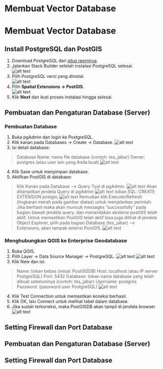 # Membuat Vector Database

# Membuat Vector Database

## Install PostgreSQL dan PostGIS
1. Download PostgreSQL dari [situs resminya](https://www.postgresql.org/download/).
2. Jalankan Stack Builder setelah instalasi PostgreSQL selesai.  
   ![alt text](image-2.png)
3. Pilih PostgreSQL versi yang diinstal.  
   ![alt text](image-1.png)
4. Pilih **Spatial Extensions → PostGIS**.  
   ![alt text](image-3.png)
5. Klik **Next** dan ikuti proses instalasi hingga selesai.

## Pembuatan dan Pengaturan Database (Server)
### Pembuatan Database
1. Buka pgAdmin dan login ke PostgreSQL.
2. Klik kanan pada Databases → Create → Database.
![alt text](image-4.png)
3. Isi detail database:
> Database Name: nama file database (contoh: tes_jabar)
> Owner: postgres (atau user lain yang Anda buat)
![alt text](image-5.png)
4. Klik Save untuk menyimpan database.
5. Aktifkan PostGIS di database:
> Klik Kanan pada Database --> Query Tool di pgAdmin. ![alt text](image-6.png)
> Akan ditampilkan jendela Query di pgAdmin ![alt text](image-7.png)
> Isikan SQL: CREATE EXTENSION postgis; ![alt text](image-8.png)
> Kemudian klik Execute/Refresh (lingkaran merah pada gambar diatas) untuk menjalankan perintah.
> Jika berhasil maka akan muncuk messages “successfully” pada bagian bawah jendela query, dan menandakan ekstensi postGIS telah aktif.
> Untuk memastikan PostGIS telah aktif bisa juga dilihat di jendela Object Explorer, pilih pada bagian Database (tes_jabar) --> Extensions, akan tampak extensi PostGIS.
![alt text](image-9.png)
### Menghubungkan QGIS ke Enterprise Geodatabase
1.	Buka QGIS.
2.	Pilih Layer → Data Source Manager → PostgreSQL.
![alt text](image-10.png)
![alt text](image-11.png)
3.	Klik New dan isi:
> Name: Isikan bebas (misal: PostGISDB)
> Host: localhost (atau IP server PostgreSQL)
> Port: 5432
> Database: Isikan nama database yang telah dibuat sebelumnya (contoh: tes_jabar)
> Username: postgres
> Password: (password user PostgreSQL)
![alt text](image-12.png)
4.	Klik Test Connection untuk memastikan koneksi berhasil.
5.	Klik OK, lalu Connect untuk melihat tabel dalam database.
6.	Jika sudah terkoneksi, maka PostGISDB akan tampil di jendela browser
![alt text](image-13.png)



## Setting Firewall dan Port Database


## Pembuatan dan Pengaturan Database (Server)
## Setting Firewall dan Port Database
